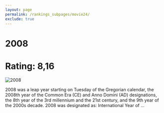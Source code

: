 ```yaml
---
layout: page
permalink: /rankings_subpages/movie24/
exclude: true
---
```

    
# 2008
# Rating: 8,16
![2008](https://fwcdn.pl/fpo/65/80/476580/7239651_2.7.webp)


2008 was a leap year starting on Tuesday of the Gregorian calendar, the 2008th year of the Common Era (CE) and Anno Domini (AD) designations, the 8th year of the 3rd millennium and the 21st century, and the 9th year of the 2000s decade. 2008 was designated as: International Year of ...